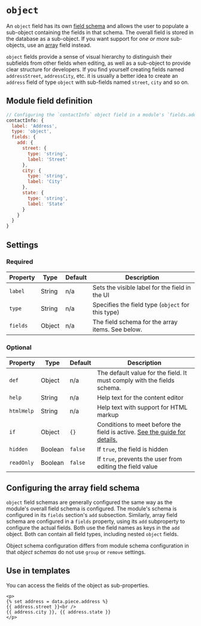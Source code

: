 # `object`

An `object` field has its own [field schema](/reference/glossary.md#schema) and allows the user to populate a sub-object containing the fields in that schema. The overall field is stored in the database as a sub-object. If you want support for *one or more* sub-objects, use an [array](/reference/field-types/array.md) field instead.

`object` fields provide a sense of visual hierarchy to distinguish their subfields from other fields when editing, as well as a sub-object to provide clear structure for developers. If you find yourself creating fields named `addressStreet`, `addressCity`, etc. it is usually a better idea to create an `address` field of type `object` with sub-fields named `street`, `city` and so on.

## Module field definition

```javascript
// Configuring the `contactInfo` object field in a module's `fields.add` subsection:
contactInfo: {
  label: 'Address',
  type: 'object',
  fields: {
    add: {
      street: {
        type: 'string',
        label: 'Street'
      },
      city: {
        type: 'string',
        label: 'City'
      },
      state: {
        type: 'string',
        label: 'State'
      }
    }
  }
}
```

## Settings

### Required

|  Property | Type | Default | Description |
|-----------|-----------|-----------|-----------|
|`label` | String | n/a | Sets the visible label for the field in the UI |
|`type` | String | n/a | Specifies the field type (`object` for this type) |
|`fields` | Object | n/a | The field schema for the array items. See below. |

### Optional

|  Property | Type   | Default | Description |
|-----------|-----------|-----------|-----------|
|`def` | Object | n/a | The default value for the field. It must comply with the fields schema. |
|`help` | String | n/a | Help text for the content editor |
|`htmlHelp` | String | n/a | Help text with support for HTML markup |
|`if` | Object | `{}` | Conditions to meet before the field is active. [See the guide for details.](/guide/conditional-fields) | universal |
|`hidden` | Boolean | `false` | If `true`, the field is hidden |
|`readOnly` | Boolean | `false` | If `true`, prevents the user from editing the field value

<!-- TODO: The following settings are likely to return, but are not yet implemented. -->
<!-- |contextual | Boolean | `false` | If `true`, it will prevent the field from appearing in the editor modal | -->

## Configuring the array field schema

`object` field schemas are generally configured the same way as the module's overall field schema is configured. The module's schema is configured in its `fields` section's `add` subsection. Similarly, array field schema are configured in a `fields` property, using its `add` subproperty to configure the actual fields. Both use the field names as keys in the `add` object. Both can contain all field types, including nested `object` fields.

Object schema configuration differs from module schema configuration in that _object schemas_ do not use `group` or `remove` settings.

## Use in templates

You can access the fields of the object as sub-properties.

```nunjucks
<p>
{% set address = data.piece.address %}
{{ address.street }}<br />
{{ address.city }}, {{ address.state }}
</p>
```
